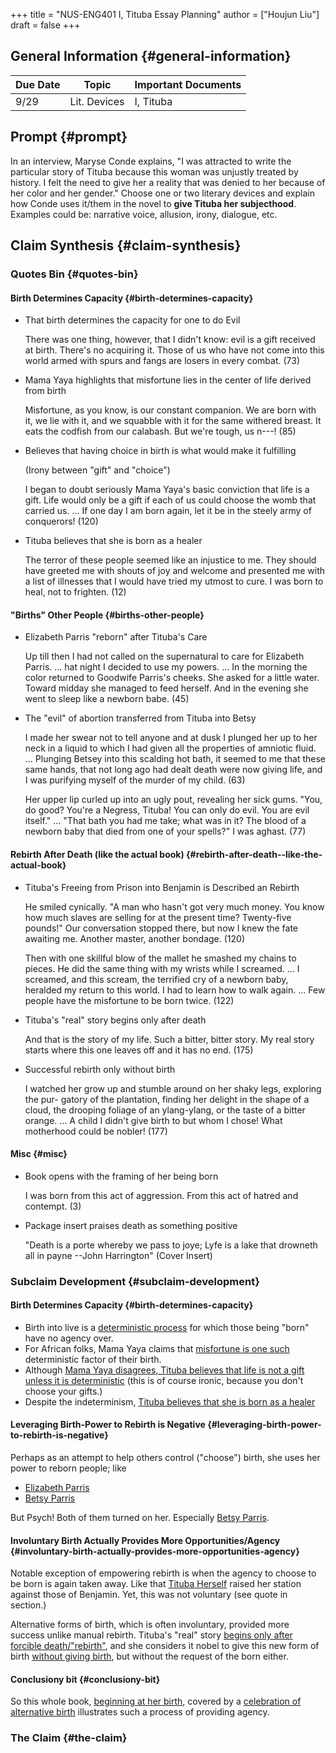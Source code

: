 +++
title = "NUS-ENG401 I, Tituba Essay Planning"
author = ["Houjun Liu"]
draft = false
+++

## General Information {#general-information}

| Due Date | Topic        | Important Documents |
|----------|--------------|---------------------|
| 9/29     | Lit. Devices | I, Tituba           |


## Prompt {#prompt}

In an interview, Maryse Conde explains, "I was attracted to write the particular story of Tituba because this woman was unjustly treated by history. I felt the need to give her a reality that was denied to her because of her color and her gender." Choose one or two literary devices and explain how Conde uses it/them in the novel to ****give Tituba her subjecthood****. Examples could be: narrative voice, allusion, irony, dialogue, etc.


## Claim Synthesis {#claim-synthesis}


### Quotes Bin {#quotes-bin}


#### Birth Determines Capacity {#birth-determines-capacity}

<!--list-separator-->

-  That birth determines the capacity for one to do Evil

    There was one thing, however, that I didn't know: evil is a gift received at birth. There's no acquiring it. Those of us who have not come into this world armed with spurs and fangs are losers in every combat. (73)

<!--list-separator-->

-  Mama Yaya highlights that misfortune lies in the center of life derived from birth

    Misfortune, as you know, is our constant companion. We are born with it, we lie with it, and we squabble with it for the same withered breast. It eats the codfish from our calabash. But we're tough, us n---! (85)

<!--list-separator-->

-  Believes that having choice in birth is what would make it fulfilling

    (Irony between "gift" and "choice")

    I began to doubt seriously Mama Yaya's basic conviction that life is a gift. Life would only be a gift if each of us could choose the womb that carried us. ... If one day I am born again, let it be in the steely army of conquerors! (120)

<!--list-separator-->

-  Tituba believes that she is born as a healer

    The terror of these people seemed like an injustice to me. They should have greeted me with shouts of joy and welcome and presented me with a list of illnesses that I would have tried my utmost to cure. I was born to heal, not to frighten. (12)


#### "Births" Other People {#births-other-people}

<!--list-separator-->

-  Elizabeth Parris "reborn" after Tituba's Care

    Up till then I had not called on the supernatural to care for Elizabeth Parris. ... hat night I decided to use my powers. ... In the morning the color returned to Goodwife Parris's cheeks. She asked for a little water. Toward midday she managed to feed herself. And in the evening she went to sleep like a newborn babe. (45)

<!--list-separator-->

-  The "evil" of abortion transferred from Tituba into Betsy

    I made her swear not to tell anyone and at dusk I plunged her up to her neck in a liquid to which I had given all the properties of amniotic fluid. ... Plunging Betsey into this scalding hot bath, it seemed to me that these same hands, that not long ago had dealt death were now giving life, and I was purifying myself of the murder of my child. (63)

    Her upper lip curled up into an ugly pout, revealing her sick gums. "You, do good? You're a Negress, Tituba! You can only do evil. You are evil itself." ... "That bath you had me take; what was in it? The blood of a newborn baby that died from one of your spells?" I was aghast. (77)


#### Rebirth After Death (like the actual book) {#rebirth-after-death--like-the-actual-book}

<!--list-separator-->

-  Tituba's Freeing from Prison into Benjamin is Described an Rebirth

    He smiled cynically. "A man who hasn't got very much money. You know how much slaves are selling for at the present time? Twenty-five pounds!" Our conversation stopped there, but now I knew the fate awaiting me. Another master, another bondage. (120)

    Then with one skillful blow of the mallet he smashed my chains to pieces. He did the same thing with my wrists while I screamed. ... I screamed, and this scream, the terrified cry of a newborn baby, heralded my return to this world. I had to learn how to walk again. ... Few people have the misfortune to be born twice. (122)

<!--list-separator-->

-  Tituba's "real" story begins only after death

    And that is the story of my life. Such a bitter, bitter story. My real story starts where this one leaves off and it has no end. (175)

<!--list-separator-->

-  Successful rebirth only without birth

    I watched her grow up and stumble around on her shaky legs, exploring the pur- gatory of the plantation, finding her delight in the shape of a cloud, the drooping foliage of an ylang-ylang, or the taste of a bitter orange. ... A child I didn't give birth to but whom I chose! What motherhood could be nobler! (177)


#### Misc {#misc}

<!--list-separator-->

-  Book opens with the framing of her being born

    I was born from this act of aggression. From this act of hatred and contempt. (3)

<!--list-separator-->

-  Package insert praises death as something positive

    "Death is a porte whereby we pass to joye; Lyfe is a lake that drowneth all in payne --John Harrington" (Cover Insert)


### Subclaim Development {#subclaim-development}


#### Birth Determines Capacity {#birth-determines-capacity}

-   Birth into live is a [deterministic process](#that-birth-determines-the-capacity-for-one-to-do-evil) for which those being "born" have no agency over.
-   For African folks, Mama Yaya claims that [misfortune is one such](#mama-yaya-highlights-that-misfortune-lies-in-the-center-of-life-derived-from-birth) deterministic factor of their birth.
-   Although [Mama Yaya disagrees, Tituba believes that life is not a gift unless it is deterministic](#believes-that-having-choice-in-birth-is-what-would-make-it-fulfilling) (this is of course ironic, because you don't choose your gifts.)
-   Despite the indeterminism, [Tituba believes that she is born as a healer](#tituba-believes-that-she-is-born-as-a-healer)


#### Leveraging Birth-Power to Rebirth is Negative {#leveraging-birth-power-to-rebirth-is-negative}

Perhaps as an attempt to help others control ("choose") birth, she uses her power to reborn people; like

-   [Elizabeth Parris](#elizabeth-parris-reborn-after-tituba-s-care)
-   [Betsy Parris](#the-evil-of-abortion-transferred-from-tituba-into-betsy)

But Psych! Both of them turned on her. Especially [Betsy Parris](#the-evil-of-abortion-transferred-from-tituba-into-betsy).


#### Involuntary Birth Actually Provides More Opportunities/Agency {#involuntary-birth-actually-provides-more-opportunities-agency}

Notable exception of empowering rebirth is when the agency to choose to be born is again taken away. Like that [Tituba Herself](#tituba-s-freeing-from-prison-into-benjamin-is-described-an-rebirth) raised her station against those of Benjamin. Yet, this was not voluntary (see quote in section.)

Alternative forms of birth, which is often involuntary, provided more success unlike manual rebirth. Tituba's "real" story [begins only after forcible death/"rebirth"](#tituba-s-real-story-begins-only-after-death), and she considers it nobel to give this new form of birth [without giving birth](#successful-rebirth-only-without-birth), but without the request of the born either.


#### Conclusiony bit {#conclusiony-bit}

So this whole book, [beginning at her birth](#book-opens-with-the-framing-of-her-being-born), covered by a [celebration of alternative birth](#package-insert-praises-death-as-something-positive) illustrates such a process of providing agency.


### The Claim {#the-claim}